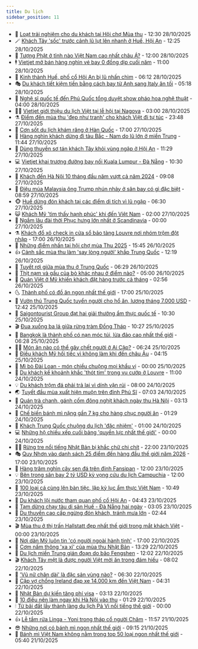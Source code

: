 ```yaml
---
title: Du lịch
sidebar_position: 11
---
```


<!-- vnexpress-du-lich:START -->
- 💂 [Loạt trải nghiệm cho du khách tại Hội chợ Mùa thu](https://vnexpress.net/loat-trai-nghiem-cho-du-khach-tai-hoi-cho-mua-thu-4957010.html) - 12:30 28/10/2025
- 🪄 [Khách Tây &#39;sốc&#39; trước cảnh lũ lụt lên nhanh ở Huế, Hội An](https://vnexpress.net/khach-tay-soc-truoc-canh-lu-lut-len-nhanh-o-hue-hoi-an-4956947.html) - 12:25 28/10/2025
- 🦅 [Tượng Phật ở tỉnh nào Việt Nam cao nhất châu Á?](https://vnexpress.net/tuong-phat-o-tinh-nao-viet-nam-cao-nhat-chau-a-4955915.html) - 12:00 28/10/2025
- 🕴 [Vietjet mở bán hàng nghìn vé bay 0 đồng dịp cuối năm](https://vnexpress.net/vietjet-mo-ban-hang-nghin-ve-bay-0-dong-dip-cuoi-nam-4956980.html) - 11:00 28/10/2025
- 👀 [Kinh thành Huế, phố cổ Hội An bị lũ nhấn chìm](https://vnexpress.net/kinh-thanh-hue-pho-co-hoi-an-bi-lu-nhan-chim-4956654.html) - 06:12 28/10/2025
- 🎭 [Du khách tiết kiệm tiền bằng cách bay từ Anh sang Italy ăn tối](https://vnexpress.net/du-khach-tiet-kiem-tien-bang-cach-bay-tu-anh-sang-italy-an-toi-4956700.html) - 05:18 28/10/2025
- 🦒 [Nghệ sĩ quốc tế đến Phú Quốc tổng duyệt show pháo hoa nghệ thuật](https://vnexpress.net/nghe-si-quoc-te-den-phu-quoc-tong-duyet-show-phao-hoa-nghe-thuat-4956683.html) - 04:00 28/10/2025
- 👨‍🏫 [Vietjet giới thiệu du lịch Việt tại lễ hội tại Nagoya](https://vnexpress.net/vietjet-gioi-thieu-du-lich-viet-tai-le-hoi-tai-nagoya-4956653.html) - 03:00 28/10/2025
- ⚗️ [Điểm đến mùa thu &#39;đẹp như tranh&#39; cho khách Việt đi tự túc](https://vnexpress.net/diem-den-mua-thu-dep-nhu-tranh-cho-khach-viet-di-tu-tuc-4954110.html) - 23:48 27/10/2025
- 🥸 [Cơn sốt du lịch khám răng ở Hàn Quốc](https://vnexpress.net/con-sot-du-lich-kham-rang-o-han-quoc-4955982.html) - 17:00 27/10/2025
- 🤠 [Hàng nghìn khách dừng đi tàu Bắc - Nam do lũ lớn ở miền Trung](https://vnexpress.net/hang-nghin-khach-dung-di-tau-bac-nam-do-lu-lon-o-mien-trung-4956443.html) - 11:44 27/10/2025
- 🚀 [Dùng thuyền sơ tán khách Tây khỏi vùng ngập ở Hội An](https://vnexpress.net/dung-thuyen-so-tan-khach-tay-khoi-vung-ngap-o-hoi-an-4956429.html) - 11:29 27/10/2025
- 💻 [Vietjet khai trương đường bay nối Kuala Lumpur - Đà Nẵng](https://vnexpress.net/vietjet-khai-truong-duong-bay-noi-kuala-lumpur-da-nang-4956425.html) - 10:30 27/10/2025
- 💼 [Khách đến Hà Nội 10 tháng đầu năm vượt cả năm 2024](https://vnexpress.net/khach-den-ha-noi-10-thang-dau-nam-vuot-ca-nam-2024-4956165.html) - 09:08 27/10/2025
- 🤡 [Điệu múa Malaysia ông Trump nhún nhảy ở sân bay có gì đặc biệt](https://vnexpress.net/dieu-mua-malaysia-ong-trump-nhun-nhay-o-san-bay-co-gi-dac-biet-4956038.html) - 08:59 27/10/2025
- 🐵 [Huế dừng đón khách tại các điểm di tích vì lũ ngập](https://vnexpress.net/hue-dung-don-khach-tai-cac-diem-di-tich-vi-lu-ngap-4956285.html) - 06:30 27/10/2025
- 😺 [Khách Mỹ &#39;tìm thấy hạnh phúc&#39; khi đến Việt Nam](https://vnexpress.net/khach-my-tim-thay-hanh-phuc-khi-den-viet-nam-4951817.html) - 02:00 27/10/2025
- 🌈 [Ngắm lâu đài thời Phục hưng lớn nhất ở Scandinavia](https://vnexpress.net/ngam-lau-dai-thoi-phuc-hung-lon-nhat-o-scandinavia-4954853.html) - 00:00 27/10/2025
- ⚗️ [Khách đổ xô check in cửa sổ bảo tàng Louvre nơi nhóm trộm đột nhập](https://vnexpress.net/khach-do-xo-check-in-cua-so-bao-tang-louvre-noi-nhom-trom-dot-nhap-4956025.html) - 17:00 26/10/2025
- 👀 [Những điểm nhấn tại hội chợ mùa Thu 2025](https://vnexpress.net/nhung-diem-nhan-tai-hoi-cho-mua-thu-2025-4956020.html) - 15:45 26/10/2025
- 👍 [Cảnh sắc mùa thu làm &#39;say lòng người&#39; khắp Trung Quốc](https://vnexpress.net/canh-sac-mua-thu-lam-say-long-nguoi-khap-trung-quoc-4955918.html) - 12:19 26/10/2025
- 💄 [Tuyết rơi giữa mùa thu ở Trung Quốc](https://vnexpress.net/tuyet-roi-giua-mua-thu-o-trung-quoc-4955908.html) - 06:29 26/10/2025
- 🥷 [Thịt nạm và gầu của bò khác nhau ở điểm nào?](https://vnexpress.net/thit-nam-va-gau-cua-bo-khac-nhau-o-diem-nao-4953881.html) - 05:00 26/10/2025
- 📝 [Quán Việt ở Mỹ khiến khách đặt hàng trước cả tháng](https://vnexpress.net/quan-viet-o-my-khien-khach-dat-hang-truoc-ca-thang-4955828.html) - 02:56 26/10/2025
- 🌜 [Thành phố có đồ ăn ngon nhất thế giới](https://vnexpress.net/thanh-pho-co-do-an-ngon-nhat-the-gioi-4954842.html) - 17:00 25/10/2025
- 📝 [Vườn thú Trung Quốc tuyển người cho hổ ăn, lương tháng 7.000 USD](https://vnexpress.net/vuon-thu-trung-quoc-tuyen-nguoi-cho-ho-an-luong-thang-7-000-usd-4955795.html) - 12:42 25/10/2025
- 🧰 [Saigontourist Group đạt hai giải thưởng ẩm thực quốc tế](https://vnexpress.net/saigontourist-group-dat-hai-giai-thuong-am-thuc-quoc-te-4955775.html) - 10:30 25/10/2025
- 🎬 [Đua xuồng ba lá giữa rừng tràm Đồng Tháp](https://vnexpress.net/dua-xuong-ba-la-giua-rung-tram-dong-thap-4955696.html) - 10:27 25/10/2025
- 🧐 [Bangkok là thành phố có nạn móc túi, lừa đảo cao nhất thế giới](https://vnexpress.net/bangkok-la-thanh-pho-co-nan-moc-tui-lua-dao-cao-nhat-the-gioi-4955624.html) - 06:28 25/10/2025
- 👨‍🏫 [Món ăn nào có thể gây chết người ở Ai Cập?](https://vnexpress.net/mon-an-nao-co-the-gay-chet-nguoi-o-ai-cap-4955650.html) - 06:24 25/10/2025
- 🦣 [Điều khách Mỹ hối tiếc vì không làm khi đến châu Âu](https://vnexpress.net/dieu-khach-my-hoi-tiec-vi-khong-lam-khi-den-chau-au-4955437.html) - 04:15 25/10/2025
- 🌋 [Mì bò Đài Loan - món chiều chuộng mọi khẩu vị](https://vnexpress.net/mi-bo-dai-loan-mon-chieu-chuong-moi-khau-vi-4953993.html) - 00:00 25/10/2025
- 🦄 [Du khách kể khoảnh khắc &#39;thót tim&#39; trong vụ cướp ở Louvre](https://vnexpress.net/du-khach-ke-khoanh-khac-thot-tim-trong-vu-cuop-o-louvre-4955325.html) - 11:00 24/10/2025
- 💡 [Du khách trộm đá phải trả lại vì dính vận rủi](https://vnexpress.net/du-khach-trom-da-phai-tra-lai-vi-dinh-van-rui-4955256.html) - 08:00 24/10/2025
- 🌏 [Tuyết đầu mùa xuất hiện muộn trên đỉnh Phú Sĩ](https://vnexpress.net/tuyet-dau-mua-xuat-hien-muon-tren-dinh-phu-si-4955316.html) - 07:03 24/10/2025
- 💂 [Quán trà chanh, gánh cốm đông nghịt khách ngày thu Hà Nội](https://vnexpress.net/quan-tra-chanh-ganh-com-dong-nghit-khach-ngay-thu-ha-noi-4954970.html) - 03:13 24/10/2025
- 🤩 [Chế biến bánh mì nặng gần 7 kg cho hàng chục người ăn](https://vnexpress.net/che-bien-banh-mi-nang-gan-7-kg-cho-hang-chuc-nguoi-an-4955007.html) - 01:29 24/10/2025
- 💪 [Khách Trung Quốc chuộng du lịch &#39;đặc nhiệm&#39;](https://vnexpress.net/khach-trung-quoc-chuong-du-lich-dac-nhiem-4954719.html) - 01:00 24/10/2025
- 💻 [Những hộ chiếu xếp cuối bảng &#39;quyền lực nhất thế giới&#39;](https://vnexpress.net/nhung-ho-chieu-xep-cuoi-bang-quyen-luc-nhat-the-gioi-4954975.html) - 00:00 24/10/2025
- 🧑‍💻 [Rừng tre nổi tiếng Nhật Bản bị khắc chữ chi chít](https://vnexpress.net/rung-tre-noi-tieng-nhat-ban-bi-khac-chu-chi-chit-4955055.html) - 22:00 23/10/2025
- 🎭 [Quy Nhơn vào danh sách 25 điểm đến hàng đầu thế giới năm 2026](https://vnexpress.net/quy-nhon-vao-danh-sach-25-diem-den-hang-dau-the-gioi-nam-2026-4955116.html) - 17:00 23/10/2025
- 🧐 [Hàng trăm nghìn cây sen đá trên đỉnh Fansipan](https://vnexpress.net/hang-tram-nghin-cay-sen-da-tren-dinh-fansipan-4954837.html) - 12:00 23/10/2025
- 💡 [Bên trong sân bay 2 tỷ USD kỳ vọng cứu du lịch Campuchia](https://vnexpress.net/ben-trong-san-bay-2-ty-usd-ky-vong-cuu-du-lich-campuchia-4955014.html) - 12:00 23/10/2025
- 🌊 [100 loại cá cùng lên bàn tiệc, lập kỷ lục ẩm thực Việt Nam](https://vnexpress.net/100-loai-ca-cung-len-ban-tiec-lap-ky-luc-am-thuc-viet-nam-4954971.html) - 10:49 23/10/2025
- 🎃 [Du khách lội nước tham quan phố cổ Hội An](https://vnexpress.net/du-khach-loi-nuoc-tham-quan-pho-co-hoi-an-4954653.html) - 04:43 23/10/2025
- 🧠 [Tạm dừng chạy tàu di sản Huế - Đà Nẵng hai ngày](https://vnexpress.net/tam-dung-chay-tau-di-san-hue-da-nang-hai-ngay-4954649.html) - 03:05 23/10/2025
- 💄 [Du thuyền cao cấp ngừng đón khách, tránh mưa lớn](https://vnexpress.net/du-thuyen-cao-cap-ngung-don-khach-tranh-mua-lon-4954644.html) - 02:44 23/10/2025
- 🎬 [Mùa thu ở thị trấn Hallstatt đẹp nhất thế giới trong mắt khách Việt](https://vnexpress.net/mua-thu-o-thi-tran-hallstatt-dep-nhat-the-gioi-trong-mat-khach-viet-4954081.html) - 00:00 23/10/2025
- 🐻 [Nơi dân Mỹ luôn tin &#39;có người ngoài hành tinh&#39;](https://vnexpress.net/noi-dan-my-luon-tin-co-nguoi-ngoai-hanh-tinh-4954547.html) - 17:00 22/10/2025
- 🌝 [Cơm nấm thông &#39;xa xỉ&#39; của mùa thu Nhật Bản](https://vnexpress.net/com-nam-thong-xa-xi-cua-mua-thu-nhat-ban-4954107.html) - 13:29 22/10/2025
- 🤩 [Du lịch miền Trung gián đoạn do bão Fengshen](https://vnexpress.net/du-lich-mien-trung-gian-doan-do-bao-fengshen-4954566.html) - 12:02 22/10/2025
- 🎬 [Khách Tây mệt lả được người Việt mời ăn trong đám hiếu](https://vnexpress.net/khach-tay-met-la-duoc-nguoi-viet-moi-an-trong-dam-hieu-4954408.html) - 08:02 22/10/2025
- 🦩 [&#39;Vũ nữ chân dài&#39; là đặc sản vùng nào?](https://vnexpress.net/vu-nu-chan-dai-la-dac-san-vung-nao-4954371.html) - 06:30 22/10/2025
- 🦍 [Cặp vợ chồng Ireland đạp xe 14.000 km đến Việt Nam](https://vnexpress.net/cap-vo-chong-ireland-dap-xe-14-000-km-den-viet-nam-4947838.html) - 04:31 22/10/2025
- 👀 [Nhật Bản dự kiến tăng phí visa](https://vnexpress.net/nhat-ban-du-kien-tang-phi-visa-4954270.html) - 03:13 22/10/2025
- 🧰 [10 điều nên làm ngay khi Hà Nội vào thu](https://vnexpress.net/10-dieu-nen-lam-ngay-khi-ha-noi-vao-thu-4952723.html) - 01:29 22/10/2025
- 🕯 [Từ bãi đất lầy thành làng du lịch Pả Vi nổi tiếng thế giới](https://vnexpress.net/tu-bai-dat-lay-thanh-lang-du-lich-pa-vi-noi-tieng-the-gioi-4951713.html) - 00:00 22/10/2025
- 👍 [Lễ tắm rửa Linga - Yoni trong tháp cổ người Chăm](https://vnexpress.net/le-tam-rua-linga-yoni-trong-thap-co-nguoi-cham-4954031.html) - 11:57 21/10/2025
- 😎 [Những nơi có bánh mì ngon nhất thế giới](https://vnexpress.net/nhung-noi-co-banh-mi-ngon-nhat-the-gioi-4953939.html) - 09:15 21/10/2025
- 🐘 [Bánh mì Việt Nam không nằm trong top 50 loại ngon nhất thế giới](https://vnexpress.net/banh-mi-viet-nam-khong-nam-trong-top-50-loai-ngon-nhat-the-gioi-4953879.html) - 05:40 21/10/2025<!-- vnexpress-du-lich:END -->
